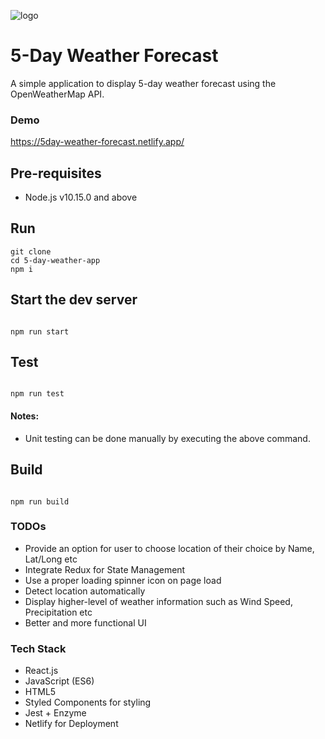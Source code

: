 ![logo](https://image.ibb.co/g69ZDx/682111_cloud_512x512.png)

# 5-Day Weather Forecast

A simple application to display 5-day weather forecast using the OpenWeatherMap API.

### Demo

https://5day-weather-forecast.netlify.app/

## Pre-requisites

-   Node.js v10.15.0 and above

## Run

```
git clone
cd 5-day-weather-app
npm i
```

## Start the dev server

```

npm run start

```

## Test

```

npm run test

```

#### Notes:

-   Unit testing can be done manually by executing the above command.

## Build

```

npm run build

```

### TODOs

-   Provide an option for user to choose location of their choice by Name, Lat/Long etc
-   Integrate Redux for State Management
-   Use a proper loading spinner icon on page load
-   Detect location automatically
-   Display higher-level of weather information such as Wind Speed, Precipitation etc
-   Better and more functional UI

### Tech Stack

-   React.js
-   JavaScript (ES6)
-   HTML5
-   Styled Components for styling
-   Jest + Enzyme
-   Netlify for Deployment
